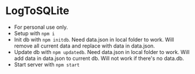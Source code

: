 # LogToSQLite
- For personal use only.
- Setup with `npm i`
- Init db with `npm initdb`. Need data.json in local folder to work. Will remove all current data and replace with data in data.json.
- Update db with `npm updatedb`. Need data.json in local folder to work. Will add data in data.json to current db. Will not work if there's no data.db.
- Start server with `npm start`
